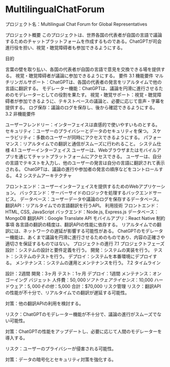 # MultilingualChatForum
プロジェクト名：Multilingual Chat Forum for Global Representatives

プロジェクト概要
このプロジェクトは、世界各国の代表者が自国の言語で議論するためのチャットプラットフォームを作成するものである。ChatGPTが司会進行役を担い、視覚・聴覚障碍者も参加できるようにする。

目的

言葉の壁を取り払い、各国の代表者が自国の言語で意見を交換できる場を提供する。
視覚・聴覚障碍者が議論に参加できるようにする。
要件
3.1 機能要件
マルチリンガルサポート：ChatGPTは、各国の代表者の発言をリアルタイムで他の言語に翻訳する。
モデレーター機能：ChatGPTは、議論を円滑に進行させるためのモデレーターとしての役割を果たす。
視覚・聴覚サポート：視覚・聴覚障碍者が参加できるように、テキストベースの議論と、必要に応じて音声・字幕を提供する。
ログ保存：議論のログを保存し、後から確認できるようにする。
3.2 非機能要件

ユーザーフレンドリー：インターフェイスは直感的で使いやすいものとする。
セキュリティ：ユーザーのプライバシーとデータのセキュリティを保つ。
スケーラビリティ：多数のユーザーが同時にアクセスできるようにする。
パフォーマンス：リアルタイムでの翻訳と通信がスムーズに行われること。
システム仕様
4.1 ユーザーインターフェイス
ユーザーは、Webブラウザまたはモバイルアプリを通じてチャットプラットフォームにアクセスできる。
ユーザーは、自分の言語でテキストを入力し、他のユーザーの発言は自分の言語に翻訳されて表示される。
ChatGPTは、議論の進行や参加者の発言の順序などをコントロールする。
4.2 システムアーキテクチャ

フロントエンド：ユーザーインターフェイスを提供するためのWebアプリケーション。
バックエンド：サーバーサイドのロジックを処理するバックエンドサービス。
データベース：ユーザーデータや議論のログを保存するデータベース。
翻訳API：リアルタイムでの言語翻訳を行うAPI。
利用技術
フロントエンド：HTML, CSS, JavaScript
バックエンド：Node.js, Express.js
データベース：MongoDB
翻訳API：Google Translate API
モバイルアプリ：React Native
制約事項
各言語の翻訳の精度は、翻訳APIの性能に依存する。
リアルタイムでの翻訳には、ネットワークの遅延が影響する可能性がある。
ChatGPTのモデレーター機能は、あくまで議論を円滑に進行させるためのものであり、内容の正確さや適切さを保証するものではない。
プロジェクトの進行
7.1 プロジェクトフェーズ
設計：システムの設計と要件定義を行う。
開発：システムの実装を行う。
テスト：システムのテストを行う。
デプロイ：システムを本番環境にデプロイする。
メンテナンス：システムの運用とメンテナンスを行う。
7.2 タイムライン

設計：2週間
開発：3ヶ月
テスト：1ヶ月
デプロイ：1週間
メンテナンス：オンゴーイング
バジェット
人件費：$50,000
ソフトウェアライセンス：$10,000
ハードウェア：$5,000
その他：$5,000
合計：$70,000
リスク管理
リスク：翻訳APIの性能が不十分で、リアルタイムでの翻訳が遅延する可能性。

対策：他の翻訳APIの利用を検討する。

リスク：ChatGPTのモデレーター機能が不十分で、議論の進行がスムーズでない可能性。

対策：ChatGPTの性能をアップデートし、必要に応じて人間のモデレーターを導入する。

リスク：ユーザーのプライバシーが侵害される可能性。

対策：データの暗号化とセキュリティ対策を強化する。

